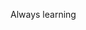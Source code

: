 Always learning

<!---
wyniemko/wyniemko is a ✨ special ✨ repository because its `README.md` (this file) appears on your GitHub profile.
You can click the Preview link to take a look at your changes.
--->
